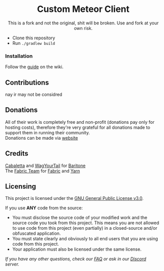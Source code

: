 <h1 align="center">Custom Meteor Client</h1>
<p align="center">This is a fork and not the original, shit will be broken. Use and fork at your own risk.</p>

- Clone this repository
- Run `./gradlew build`

### Installation
Follow the [guide](https://meteorclient.com/faq/installation) on the wiki.

## Contributions
nay ir may not be considred

## Donations
All of their work is completely free and non-profit (donations pay only for hosting costs), therefore they're very grateful for all donations made to support them in running their community.  
Donations can be made via [website](https://meteorclient.com/donate) 

## Credits
[Cabaletta](https://github.com/cabaletta) and [WagYourTail](https://github.com/wagyourtail) for [Baritone](https://github.com/cabaletta/baritone)  
The [Fabric Team](https://github.com/FabricMC) for [Fabric](https://github.com/FabricMC/fabric-loader) and [Yarn](https://github.com/FabricMC/yarn)

## Licensing
This project is licensed under the [GNU General Public License v3.0](https://www.gnu.org/licenses/gpl-3.0.en.html). 

If you use **ANY** code from the source:
- You must disclose the source code of your modified work and the source code you took from this project. This means you are not allowed to use code from this project (even partially) in a closed-source and/or obfuscated application.
- You must state clearly and obviously to all end users that you are using code from this project.
- Your application must also be licensed under the same license.

*If you have any other questions, check our [FAQ](https://meteorclient.com/faq) or ask in our [Discord](https://meteorclient.com/discord) server.*

